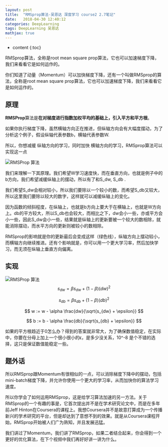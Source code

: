 ```yaml
---
layout: post
title:  "RMSprop算法-吴恩达 深度学习 course2 2.7笔记"
date:   2018-04-30 12:40:12
categories: DeepLearning
tags: DeepLearning 吴恩达
mathjax: true
---
```


* content
{:toc}

RMSprop算法，全称是root mean square prop算法，它也可以加速梯度下降，我们来看看它是如何运作的。
<!--more-->



你们知道了动量（Momentum）可以加快梯度下降，还有一个叫做RMSprop的算法，全称是root mean square prop算法，它也可以加速梯度下降，我们来看看它是如何运作的。
## 原理
**RMSProp**算法是**在对梯度进行指数加权平均的基础上，引入平方和平方根**。

如果你执行梯度下降，虽然横轴方向正在推进，但纵轴方向会有大幅度摆动，为了分析这个例子，假设纵轴代表参数b，横轴代表参数W.

所以，你想减缓 纵轴方向的学习，同时加快 横轴方向的学习，RMSprop算法可以实现这一点

![RMSProp 算法](http://p5ocy6pck.bkt.clouddn.com/RMSProp.png)

我们来理解一下其原理。我们希望W学习速度快，而在垂直方向，也就是例子中的b方向，我们希望减缓纵轴上的摆动，所以有了和S_dw, S_db
.

我们希望S_dw会相对较小，所以我们要除以一个较小的数，而希望S_db又较大，所以这里我们要除以较大的数字，这样就可以减缓纵轴上的变化。

因为函数的倾斜程度，在纵轴上，也就是b方向上要大于在横轴上，也就是W方向上。db的平方较大，所以S_db也会较大，而相比之下，dw会小一些，亦或平方会小一些，因此S_dw会小一些，结果就是纵轴上的更新要被一个较大的数相除，就能消除摆动，而水平方向的更新则被较小的数相除。

RMSprop的影响就是你的更新最后会变成这样（绿色线），纵轴方向上摆动较小，而横轴方向继续推进。还有个影响就是，你可以用一个更大学习率，然后加快学习，而无须在纵轴上垂直方向偏离。
## 实现

![RMSProp 算法](http://p5ocy6pck.bkt.clouddn.com/RMSProp%20%281%29.png)
$$
s_{dw} = \beta s_{dw} + (1 - \beta)(dw)^2
$$

$$
s_{db} = \beta s_{db} + (1 - \beta)(db)^2
$$

$$
w := w - \alpha \frac{dw}{\sqrt{s_{dw} + \epsilon}}
$$

$$
b := b - \alpha \frac{db}{\sqrt{s_{db} + \epsilon}}
$$


如果的平方根趋近于0怎么办？得到的答案就非常大，为了确保数值稳定，在实际中，你要在分母上加上一个很小很小的ϵ，是多少没关系，10^-8
是个不错的选择，这只是保证数值能稳定一些。
## 题外话
所以RMSprop跟Momentum有很相似的一点，可以消除梯度下降中的摆动，包括mini-batch梯度下降，并允许你使用一个更大的学习率，从而加快你的算法学习速度。

所以你学会了如何运用RMSprop，这是给学习算法加速的另一方法。关于RMSprop的一个有趣的事是，它首次提出并不是在学术研究论文中，而是在多年前Jeff Hinton在Coursera的课程上。我想Coursera并不是故意打算成为一个传播新兴的学术研究的平台，但是却达到了意想不到的效果。就是从Coursera课程开始，RMSprop开始被人们广为熟知，并且发展迅猛。

我们讲过了Momentum，我们讲了RMSprop，如果二者结合起来，你会得到一个更好的优化算法，在下个视频中我们再好好讲一讲为什么。
